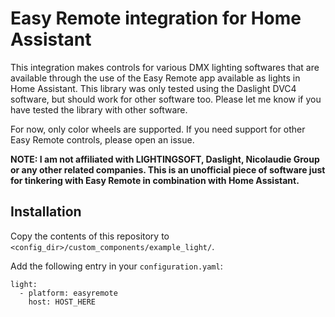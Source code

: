 # Easy Remote integration for Home Assistant
This integration makes controls for various DMX lighting softwares that are
available through the use of the Easy Remote app available as lights in
Home Assistant. This library was only tested using the Daslight DVC4 software,
but should work for other software too.
Please let me know if you have tested the library with other software.

For now, only color wheels are supported. If you need support for other
Easy Remote controls, please open an issue.

**NOTE: I am not affiliated with LIGHTINGSOFT, Daslight, Nicolaudie Group or
any other related companies. This is an unofficial piece of software just for
tinkering with Easy Remote in combination with Home Assistant.**

## Installation
Copy the contents of this repository to
`<config_dir>/custom_components/example_light/`.

Add the following entry in your `configuration.yaml`:
```
light:
  - platform: easyremote
    host: HOST_HERE
```